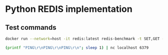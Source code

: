 # Python REDIS implementation

## Test commands
```bash
docker run --network=host -it redis:latest redis-benchmark -t SET,GET -r 100000
```
```bash
(printf "PING\r\nPING\r\nPING\r\n"; sleep 1) | nc localhost 6379
```

